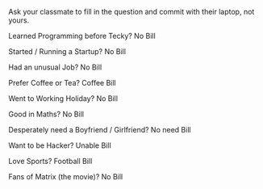 Ask your classmate to fill in the question and commit with their laptop, not yours.

Learned Programming before Tecky?
No Bill

Started / Running a Startup?
No Bill

Had an unusual Job?
No Bill

Prefer Coffee or Tea?
Coffee Bill

Went to Working Holiday?
No Bill

Good in Maths?
No Bill

Desperately need a Boyfriend / Girlfriend?
No need Bill

Want to be Hacker?
Unable Bill

Love Sports?
Football Bill

Fans of Matrix (the movie)?
No Bill

